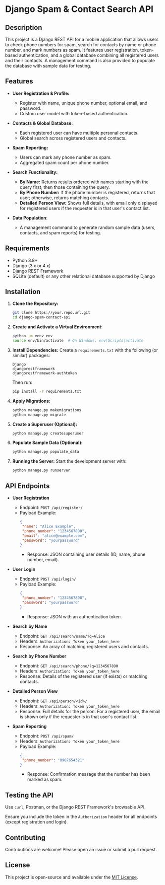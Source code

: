 # Django Spam & Contact Search API

## Description
This project is a Django REST API for a mobile application that allows users to check phone numbers for spam, search for contacts by name or phone number, and mark numbers as spam. It features user registration, token-based authentication, and a global database combining all registered users and their contacts. A management command is also provided to populate the database with sample data for testing.

## Features
- **User Registration & Profile:**  
  - Register with name, unique phone number, optional email, and password.
  - Custom user model with token-based authentication.
  
- **Contacts & Global Database:**  
  - Each registered user can have multiple personal contacts.
  - Global search across registered users and contacts.
  
- **Spam Reporting:**  
  - Users can mark any phone number as spam.
  - Aggregated spam count per phone number.
  
- **Search Functionality:**  
  - **By Name:** Returns results ordered with names starting with the query first, then those containing the query.
  - **By Phone Number:** If the phone number is registered, returns that user; otherwise, returns matching contacts.
  - **Detailed Person View:** Shows full details, with email only displayed for registered users if the requester is in that user's contact list.
  
- **Data Population:**  
  - A management command to generate random sample data (users, contacts, and spam reports) for testing.

## Requirements
- Python 3.8+
- Django (3.x or 4.x)
- Django REST Framework
- SQLite (default) or any other relational database supported by Django

## Installation

1. **Clone the Repository:**
   ```bash
   git clone https://your.repo.url.git
   cd django-spam-contact-api
   ```
2. **Create and Activate a Virtual Environment:**  
   ```bash
   python -m venv env
   source env/bin/activate  # On Windows: env\Scripts\activate
   ```
3. **Install Dependencies:**
    Create a `requirements.txt` with the following (or similar) packages:
    ```nginx
    Django
    djangorestframework
    djangorestframework-authtoken
    ```
    Then run:
    ```bash
    pip install -r requirements.txt
    ```
4. **Apply Migrations:**
    ```bash
    python manage.py makemigrations
    python manage.py migrate
    ```
5. **Create a Superuser (Optional):**
    ```bash
    python manage.py createsuperuser
    ```
6. **Populate Sample Data (Optional):**
    ```bash
    python manage.py populate_data
    ```
7. **Running the Server:**
    Start the development server with:
    ```bash
    python manage.py runserver
    ```

## API Endpoints
- **User Registration**  
  - Endpoint: `POST /api/register/`
  - Payload Example:
    ```json
    {
     "name": "Alice Example",
     "phone_number": "1234567890",
     "email": "alice@example.com",
     "password": "yourpassword"
    }
    ```
    - Response: JSON containing user details (ID, name, phone number, email).

- **User Login**
    - Endpoint: `POST /api/login/`
    - Payload Example:
        ```json
        {
         "phone_number": "1234567890",
         "password": "yourpassword"
        }
        ```
        - Response: JSON with an authentication token.

- **Search by Name**
    - Endpoint: `GET /api/search/name/?q=Alice`
    - Headers: `Authorization: Token
        your_token_here`
    - Response: An array of matching registered users and contacts.

- **Search by Phone Number**
    - Endpoint: `GET /api/search/phone/?q=1234567890`
    - Headers: `Authorization: Token
        your_token_here`
    - Response: Details of the registered user (if exists) or matching contacts.

- **Detailed Person View**
    - Endpoint: `GET /api/person/<id>/`
    - Headers: `Authorization: Token
        your_token_here`
    - Response: Full details for the person. For a registered user, the email is shown only if the requester is in that user's contact list.

- **Spam Reporting**
    - Endpoint: `POST /api/spam/`
    - Headers: `Authorization: Token
        your_token_here`
    - Payload Example:
        ```json
        {
         "phone_number": "0987654321"
        }
        ```
        - Response: Confirmation message that the number has been marked as spam.

## Testing the API
Use `curl`, Postman, or the Django REST Framework's browsable API.

Ensure you include the token in the `Authorization` header for all endpoints (except registration and login).

## Contributing
Contributions are welcome! Please open an issue or submit a pull request.

## License
This project is open-source and available under the [MIT License](LICENSE).